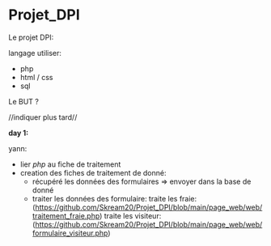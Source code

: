 # Projet_DPI

Le projet DPI:

langage utiliser:

- php
- html / css
- sql

Le BUT ?

//indiquer plus tard//

**day 1:**

yann:

- lier *php* au fiche de traitement 
- creation des fiches de traitement de donné:
    - récupéré les données des formulaires => envoyer dans la base de donné
    - traiter les données des formulaire:
      traite les fraie: (https://github.com/Skream20/Projet_DPI/blob/main/page_web/web/traitement_fraie.php)
      traite les visiteur: (https://github.com/Skream20/Projet_DPI/blob/main/page_web/web/formulaire_visiteur.php)

